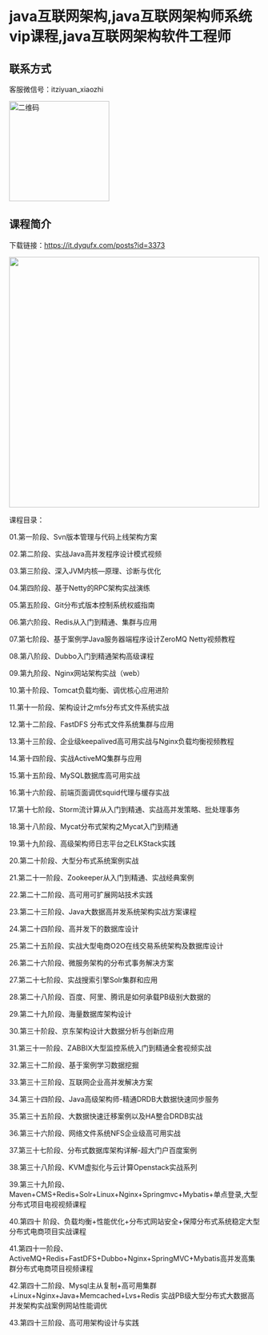 # java互联网架构,java互联网架构师系统vip课程,java互联网架构软件工程师

## 联系方式

客服微信号：itziyuan_xiaozhi

<img src="https://ziyuanyun.oss-cn-guangzhou.aliyuncs.com/common/20240614073449/666b82192834a.jpg" width="200" height="200" alt="二维码">

## 课程简介

下载链接：https://it.dyqufx.com/posts?id=3373

<img src="https://ziyuanyun.oss-cn-guangzhou.aliyuncs.com/yun/20240515185137/664493b9396f8.jpg" width="500" alt="">

  

 课程目录：

 01.第一阶段、Svn版本管理与代码上线架构方案

 02.第二阶段、实战Java高并发程序设计模式视频

 03.第三阶段、深入JVM内核—原理、诊断与优化

 04.第四阶段、基于Netty的RPC架构实战演练

 05.第五阶段、Git分布式版本控制系统权威指南

 06.第六阶段、Redis从入门到精通、集群与应用

 07.第七阶段、基于案例学Java服务器端程序设计ZeroMQ Netty视频教程

 08.第八阶段、Dubbo入门到精通架构高级课程

 09.第九阶段、Nginx网站架构实战（web）

 10.第十阶段、Tomcat负载均衡、调优核心应用进阶

 11.第十一阶段、架构设计之mfs分布式文件系统实战

 12.第十二阶段、FastDFS 分布式文件系统集群与应用

 13.第十三阶段、企业级keepalived高可用实战与Nginx负载均衡视频教程

 14.第十四阶段、实战ActiveMQ集群与应用

 15.第十五阶段、MySQL数据库高可用实战

 16.第十六阶段、前端页面调优squid代理与缓存实战

 17.第十七阶段、Storm流计算从入门到精通、实战高并发策略、批处理事务

 18.第十八阶段、Mycat分布式架构之Mycat入门到精通

 19.第十九阶段、高级架构师日志平台之ELKStack实践

 20.第二十阶段、大型分布式系统案例实战

 21.第二十一阶段、Zookeeper从入门到精通、实战经典案例

 22.第二十二阶段、高可用可扩展网站技术实践

 23.第二十三阶段、Java大数据高并发系统架构实战方案课程

 24.第二十四阶段、高并发下的数据库设计

 25.第二十五阶段、实战大型电商O2O在线交易系统架构及数据库设计

 26.第二十六阶段、微服务架构的分布式事务解决方案

 27.第二十七阶段、实战搜索引擎Solr集群和应用

 28.第二十八阶段、百度、阿里、腾讯是如何承载PB级别大数据的

 29.第二十九阶段、海量数据库架构设计

 30.第三十阶段、京东架构设计大数据分析与创新应用

 31.第三十一阶段、ZABBIX大型监控系统入门到精通全套视频实战

 32.第三十二阶段、基于案例学习数据挖掘

 33.第三十三阶段、互联网企业高并发解决方案

 34.第三十四阶段、Java高级架构师-精通DRDB大数据快速同步服务

 35.第三十五阶段、大数据快速迁移案例以及HA整合DRDB实战

 36.第三十六阶段、网络文件系统NFS企业级高可用实战

 37.第三十七阶段、分布式数据库架构详解-超大门户百度案例

 38.第三十八阶段、KVM虚拟化与云计算Openstack实战系列

 39.第三十九阶段、Maven+CMS+Redis+Solr+Linux+Nginx+Springmvc+Mybatis+单点登录,大型分布式项目电视视频课程

 40.第四十 阶段、负载均衡+性能优化+分布式网站安全+保障分布式系统稳定大型分布式电商项目实战课程

 41.第四十一阶段、ActiveMQ+Redis+FastDFS+Dubbo+Nginx+SpringMVC+Mybatis高并发高集群分布式电商项目视频课程

 42.第四十二阶段、Mysql主从复制+高可用集群+Linux+Nginx+Java+Memcached+Lvs+Redis 实战PB级大型分布式大数据高并发架构实战案例网站性能调优

 43.第四十三阶段、高可用架构设计与实践

  